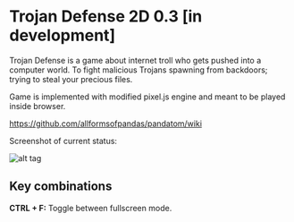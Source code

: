 # Trojan Defense 2D 0.3 [in development]
Trojan Defense is a game about internet troll who gets pushed into a computer world. To 
fight malicious Trojans spawning from backdoors; trying to steal your precious files.

Game is implemented with modified pixel.js engine and meant to be played inside browser.

https://github.com/allformsofpandas/pandatom/wiki

Screenshot of current status:

![alt tag](https://github.com/PHILPANDA/pandatom/blob/master/trojan-defense-2D/screenshots/current.png?raw=true)

## Key combinations
**CTRL + F:** Toggle between fullscreen mode.
